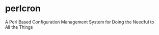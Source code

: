 perlcron
========

A Perl Based Configuration Management System for Doing the Needful to All the Things 
